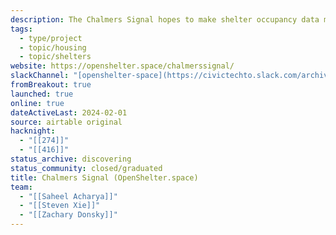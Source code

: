 ```yaml
---
description: The Chalmers Signal hopes to make shelter occupancy data more accessible and faster to communicate among shelters in Toronto. It is an internet connected device that publishes real-time occupancy data amongst shelters around Toronto!
tags:
  - type/project
  - topic/housing
  - topic/shelters
website: https://openshelter.space/chalmerssignal/
slackChannel: "[openshelter-space](https://civictechto.slack.com/archives/C8ZRFH7JShttps://civictechto.slack.com/archives/C8ZRFH7JS)"
fromBreakout: true
launched: true
online: true
dateActiveLast: 2024-02-01
source: airtable original
hacknight:
  - "[[274]]"
  - "[[416]]"
status_archive: discovering
status_community: closed/graduated
title: Chalmers Signal (OpenShelter.space)
team:
  - "[[Saheel Acharya]]"
  - "[[Steven Xie]]"
  - "[[Zachary Donsky]]"
---
```

